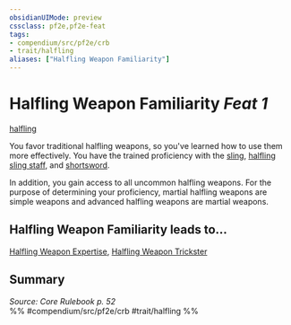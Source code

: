 ```yaml
---
obsidianUIMode: preview
cssclass: pf2e,pf2e-feat
tags:
- compendium/src/pf2e/crb
- trait/halfling
aliases: ["Halfling Weapon Familiarity"]
---
```

# Halfling Weapon Familiarity  *Feat 1*  
[halfling](../../Rules/traits/halfling.md)  


You favor traditional halfling weapons, so you've learned how to use them more effectively. You have the trained proficiency with the [sling](../equipment/items/sling.md), [halfling sling staff](../equipment/items/halfling-sling-staff.md), and [shortsword](../equipment/items/shortsword.md).

In addition, you gain access to all uncommon halfling weapons. For the purpose of determining your proficiency, martial halfling weapons are simple weapons and advanced halfling weapons are martial weapons.

## Halfling Weapon Familiarity leads to...

[Halfling Weapon Expertise](halfling-weapon-expertise.md), [Halfling Weapon Trickster](halfling-weapon-trickster.md)

## Summary

*Source: Core Rulebook p. 52*  
%% #compendium/src/pf2e/crb #trait/halfling %%